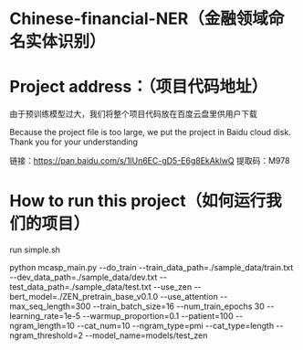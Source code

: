 # Chinese-financial-NER（金融领域命名实体识别）



# Project address：（项目代码地址）

由于预训练模型过大，我们将整个项目代码放在百度云盘里供用户下载

Because the project file is too large, we put the project in Baidu cloud disk. Thank you for your understanding

链接：https://pan.baidu.com/s/1lUn6EC-gD5-E6g8EkAklwQ 
提取码：M978 








# How to run this project（如何运行我们的项目）

run simple.sh
 
 
 
 
 
python mcasp_main.py --do_train --train_data_path=./sample_data/train.txt --dev_data_path=./sample_data/dev.txt --test_data_path=./sample_data/test.txt --use_zen --bert_model=./ZEN_pretrain_base_v0.1.0 --use_attention --max_seq_length=300 --train_batch_size=16 --num_train_epochs 30 --learning_rate=1e-5 --warmup_proportion=0.1 --patient=100 --ngram_length=10 --cat_num=10 --ngram_type=pmi --cat_type=length --ngram_threshold=2 --model_name=models/test_zen
